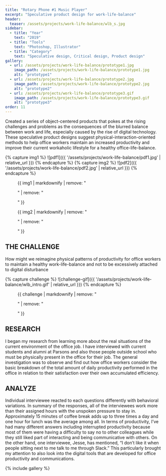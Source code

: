 ```yaml
---
title: "Rotary Phone #1 Music Player"
excerpt: "Speculative product design for work-life-balance"
header:
  teaser: /assets/projects/work-life-balance/wlb_s.jpg
sidebar:
  - title: "Year"
    text: "2019"
  - title: "Tools"
    text: "Photoshop, Illustrator"
  - title: "Category"
    text: "Speculative design, Critical design, Product design"
gallery:
  - url: /assets/projects/work-life-balance/prototype1.jpg
    image_path: /assets/projects/work-life-balance/prototype1.jpg
    alt: "prototype1"
  - url: /assets/projects/work-life-balance/prototype2.jpg
    image_path: /assets/projects/work-life-balance/prototype2.jpg
    alt: "prototype2"
  - url: /assets/projects/work-life-balance/prototype3.gif
    image_path: /assets/projects/work-life-balance/prototype3.gif
    alt: "prototype3"
order: 11
---
```


Created a series of object-centered products that pokes at the rising challenges and problems as the consequences of the blurred balance between work and life, especially caused by the rise of digital technology. These speculative product designs suggest physical-interaction-oriented methods to help office workers maintain an increased productivity and improve their current workaholic lifestyle for a healthy office-life-balance.

{% capture img1 %}
![pdf1]({{ '/assets/projects/work-life-balance/pdf1.jpg' | relative_url }})
{% endcapture %}
{% capture img2 %}
![pdf2]({{ '/assets/projects/work-life-balance/pdf2.jpg' | relative_url }})
{% endcapture %}
<figure>
  {{ img1 | markdownify | remove: "<p>" | remove: "</p>" }}
</figure>
<figure>
  {{ img2 | markdownify | remove: "<p>" | remove: "</p>" }}
</figure>

## THE CHALLENGE
How might we reimagine physical patterns of productivity for office workers to maintain a healthy work-life-balance and not to be excessively attached to digital disturbance

{% capture challenge %}
![challenge-gif]({{ '/assets/projects/work-life-balance/wlb_intro.gif' | relative_url }})
{% endcapture %}
<figure>
  {{ challenge | markdownify | remove: "<p>" | remove: "</p>" }}
</figure>

## RESEARCH
I began my research from learning more about the real situations of the current environment of the office job. I have interviewed with current students and alumni at Parsons and also those people outside school who must be physically present in the office for their job. The general investigation was to observe and find out how office workers consider the basic breakdown of the total amount of daily productivity performed in the office in relation to their satisfaction over their own accumulated efficiency.

## ANALYZE
Individual interviewee reacted to each questions differently with behavioral variations. In summary of the responses, all of the interviewees work more than their assigned hours with the unspoken pressure to stay in. Approximately 15 minutes of coffee break adds up to three times a day and one hour for lunch was the average among all. In terms of productivity, I’ve had many different answers including interrupted productivity because most of them were having a difficulty to say no to other colleagues while they still liked part of interacting and being communicative with others. On the other hand, one interviewee, Jesse, has mentioned, “I don’t like it when people sitting next to me talk to me through Slack.” This particularly brought my attention to also look into the digital tools that are developed for office productivity and communications.

{% include gallery %}